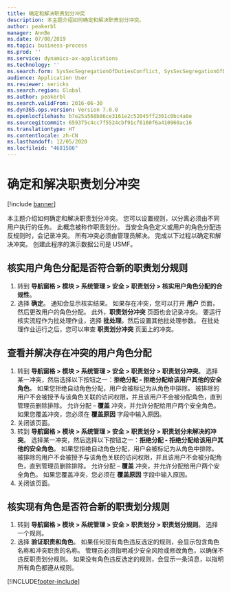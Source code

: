 ```yaml
---
title: 确定和解决职责划分冲突
description: 本主题介绍如何确定和解决职责划分冲突。
author: peakerbl
manager: AnnBe
ms.date: 07/08/2019
ms.topic: business-process
ms.prod: ''
ms.service: dynamics-ax-applications
ms.technology: ''
ms.search.form: SysSecSegregationOfDutiesConflict, SysSecSegregationOfDutiesRule
audience: Application User
ms.reviewer: sericks
ms.search.region: Global
ms.author: peakerbl
ms.search.validFrom: 2016-06-30
ms.dyn365.ops.version: Version 7.0.0
ms.openlocfilehash: b7e25a568b86ce3161e2c52045ff2361c0bc4a0e
ms.sourcegitcommit: 659375c4cc7f5524cbf91cf6160f6a410960ac16
ms.translationtype: HT
ms.contentlocale: zh-CN
ms.lasthandoff: 12/05/2020
ms.locfileid: "4681586"
---
```

# <a name="identify-and-resolve-conflicts-in-segregation-of-duties"></a>确定和解决职责划分冲突

[!include [banner](../../includes/banner.md)]

本主题介绍如何确定和解决职责划分冲突。 您可以设置规则，以分离必须由不同用户执行的任务。 此概念被称作职责划分。 当安全角色定义或用户的角色分配违反规则时，会记录冲突。 所有冲突必须由管理员解决。 完成以下过程以确定和解决冲突。 创建此程序的演示数据公司是 USMF。


## <a name="verify-whether-user-role-assignments-comply-with-new-rules-for-segregation-of-duties"></a>核实用户角色分配是否符合新的职责划分规则
1. 转到 **导航窗格 > 模块 > 系统管理 > 安全 > 职责划分 > 核实用户角色分配的合规性**。
2. 选择 **确定**。 通知会显示核实结果。 如果存在冲突，您可以打开 **用户** 页面，然后更改用户的角色分配。 此外，**职责划分冲突** 页面也会记录冲突。 要运行核实流程作为批处理作业，选择 **批处理**，然后设置其他批处理参数。 在批处理作业运行之后，您可以审查 **职责划分冲突** 页面上的冲突。  

## <a name="view-and-resolve-conflicting-user-role-assignments"></a>查看并解决存在冲突的用户角色分配
1. 转到 **导航窗格 > 模块 > 系统管理 > 安全 > 职责划分 > 职责划分冲突**。 选择某一冲突，然后选择以下按钮之一：**拒绝分配 - 拒绝分配给该用户其他的安全角色**。 如果您拒绝自动角色分配，用户会被标记为从角色中排除。 被排除的用户不会被授予与该角色关联的访问权限，并且该用户不会被分配角色，直到管理员删除排除。  允许分配 – **覆盖** 冲突，并允许分配给用户两个安全角色。 如果您覆盖冲突，您必须在 **覆盖原因** 字段中输入原因。  
2. 关闭该页面。
3. 转到 **导航窗格 > 模块 > 系统管理 > 安全 > 职责划分 > 职责划分未解决的冲突**。 选择某一冲突，然后选择以下按钮之一：**拒绝分配 - 拒绝分配给该用户其他的安全角色**。 如果您拒绝自动角色分配，用户会被标记为从角色中排除。 被排除的用户不会被授予与该角色关联的访问权限，并且该用户不会被分配角色，直到管理员删除排除。  允许分配 – **覆盖** 冲突，并允许分配给用户两个安全角色。 如果您覆盖冲突，您必须在 **覆盖原因** 字段中输入原因。    
4. 关闭该页面。

## <a name="verify-whether-existing-roles-comply-with-new-rules-for-segregation-of-duties"></a>核实现有角色是否符合新的职责划分规则
1. 转到 **导航窗格 > 模块 > 系统管理 > 安全 > 职责划分 > 职责划分规则**。 选择一个规则。  
2. 选择 **验证职责和角色**。 如果任何现有角色违反选定的规则，会显示包含角色名称和冲突职责的名称。 管理员必须指明减少安全风险或修改角色，以确保不违反职责划分规则。  如果没有角色违反选定的规则，会显示一条消息，以指明所有角色都遵从规则。  



[!INCLUDE[footer-include](../../../../includes/footer-banner.md)]